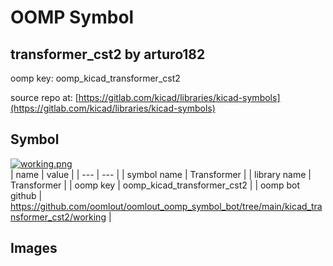 # OOMP Symbol  
## transformer_cst2  by arturo182  
  
oomp key: oomp_kicad_transformer_cst2  
  
source repo at: [https://gitlab.com/kicad/libraries/kicad-symbols](https://gitlab.com/kicad/libraries/kicad-symbols)  
## Symbol  
  
[![working.png](working_600.png)](working.png)  
| name | value | 
| --- | --- | 
| symbol name | Transformer | 
| library name | Transformer | 
| oomp key | oomp_kicad_transformer_cst2 | 
| oomp bot github | https://github.com/oomlout/oomlout_oomp_symbol_bot/tree/main/kicad_transformer_cst2/working | 
## Images  

